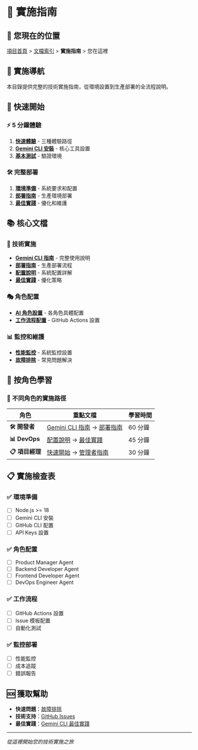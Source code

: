 # 🔧 實施指南

## 📍 您現在的位置
[項目首頁](../../README.md) > [文檔索引](../../PROJECT_INDEX.md) > **實施指南** > 您在這裡

## 🎯 實施導航

本目錄提供完整的技術實施指南，從環境設置到生產部署的全流程說明。

## 🚀 快速開始

### ⚡ 5 分鐘體驗
1. **[快速體驗](../../QUICK_START.md)** - 三種體驗路徑
2. **[Gemini CLI 安裝](gemini-cli-guide.md)** - 核心工具設置
3. **[基本測試](../../官方快速開始指南.md)** - 驗證環境

### 🛠️ 完整部署
1. **[環境準備](configuration.md)** - 系統要求和配置
2. **[部署指南](deployment-guide.md)** - 生產環境部署
3. **[最佳實踐](best-practices.md)** - 優化和維護

## 📚 核心文檔

### 🔧 技術實施
- **[Gemini CLI 指南](gemini-cli-guide.md)** - 完整使用說明
- **[部署指南](deployment-guide.md)** - 生產部署流程
- **[配置說明](configuration.md)** - 系統配置詳解
- **[最佳實踐](best-practices.md)** - 優化策略

### 🎭 角色配置
- **[AI 角色設置](../../roles/)** - 各角色具體配置
- **[工作流程配置](../../.github/workflows/)** - GitHub Actions 設置

### 📊 監控和維護
- **[性能監控](../workflows/monitoring.md)** - 系統監控設置
- **[故障排除](../../docs/06-使用指南/故障排除.md)** - 常見問題解決

## 🎯 按角色學習

### 👤 不同角色的實施路徑

| 角色 | 重點文檔 | 學習時間 |
|------|----------|----------|
| **🛠️ 開發者** | [Gemini CLI 指南](gemini-cli-guide.md) → [部署指南](deployment-guide.md) | 60 分鐘 |
| **📊 DevOps** | [配置說明](configuration.md) → [最佳實踐](best-practices.md) | 45 分鐘 |
| **📋 項目經理** | [快速開始](../../QUICK_START.md) → [管理者指南](../getting-started/for-managers.md) | 30 分鐘 |

## 📋 實施檢查表

### ✅ 環境準備
- [ ] Node.js >= 18
- [ ] Gemini CLI 安裝
- [ ] GitHub CLI 配置
- [ ] API Keys 設置

### ✅ 角色配置
- [ ] Product Manager Agent
- [ ] Backend Developer Agent
- [ ] Frontend Developer Agent  
- [ ] DevOps Engineer Agent

### ✅ 工作流程
- [ ] GitHub Actions 設置
- [ ] Issue 模板配置
- [ ] 自動化測試

### ✅ 監控部署
- [ ] 性能監控
- [ ] 成本追蹤
- [ ] 錯誤報告

## 🆘 獲取幫助

- **快速問題**：[故障排除](../../docs/06-使用指南/故障排除.md)
- **技術支持**：[GitHub Issues](https://github.com/fallrising/bee_swarm/issues)
- **最佳實踐**：[Gemini CLI 最佳實踐](../../Gemini-CLI-最佳實踐.md)

---

*從這裡開始您的技術實施之旅* 